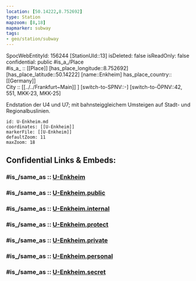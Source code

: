 ```yaml
---
location: [50.14222,8.752692] 
type: Station 
mapzoom: [8,18] 
mapmarker: subway 
tags:
- geo/station/subway
---
```

SpocWebEntityId: 156244
[StationUId::13] 
isDeleted: false
isReadOnly: false
confidential: public
#is_a_/Place  
#is_a_ :: [[Place]] 
[has_place_longitude::8.752692] 
[has_place_latitude::50.14222] 
[name::Enkheim] 
has_place_country:: [[Germany]]  
City :: [[../../Frankfurt~Main]] ] 
[switch-to-SPNV::-] 
[switch-to-ÖPNV::42, 551, MKK-23, MKK-25] 

Endstation der U4 und U7; mit bahnsteiggleichem Umsteigen auf Stadt- und Regionalbuslinien.

```leaflet
id: U-Enkheim.md
coordinates: [[U-Enkheim]] 
markerFile: [[U-Enkheim]] 
defaultZoom: 11 
maxZoom: 18
```


## Confidential Links & Embeds: 

### #is_/same_as :: [U-Enkheim](/_Standards/Earth/Continent/Europe/Europe~Central/Germany/Germany~West/Hessen/counties~Hessen/Frankfurt~Main/Stations-FFM~U/U-Enkheim.md) 

### #is_/same_as :: [U-Enkheim.public](/_public/Earth/Continent/Europe/Europe~Central/Germany/Germany~West/Hessen/counties~Hessen/Frankfurt~Main/Stations-FFM~U/U-Enkheim.public.md) 

### #is_/same_as :: [U-Enkheim.internal](/_internal/Earth/Continent/Europe/Europe~Central/Germany/Germany~West/Hessen/counties~Hessen/Frankfurt~Main/Stations-FFM~U/U-Enkheim.internal.md) 

### #is_/same_as :: [U-Enkheim.protect](/_protect/Earth/Continent/Europe/Europe~Central/Germany/Germany~West/Hessen/counties~Hessen/Frankfurt~Main/Stations-FFM~U/U-Enkheim.protect.md) 

### #is_/same_as :: [U-Enkheim.private](/_private/Earth/Continent/Europe/Europe~Central/Germany/Germany~West/Hessen/counties~Hessen/Frankfurt~Main/Stations-FFM~U/U-Enkheim.private.md) 

### #is_/same_as :: [U-Enkheim.personal](/_personal/Earth/Continent/Europe/Europe~Central/Germany/Germany~West/Hessen/counties~Hessen/Frankfurt~Main/Stations-FFM~U/U-Enkheim.personal.md) 

### #is_/same_as :: [U-Enkheim.secret](/_secret/Earth/Continent/Europe/Europe~Central/Germany/Germany~West/Hessen/counties~Hessen/Frankfurt~Main/Stations-FFM~U/U-Enkheim.secret.md)

